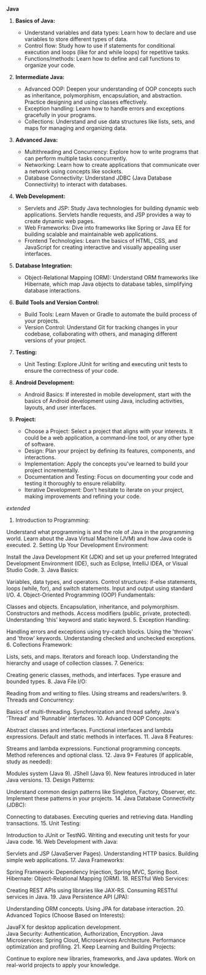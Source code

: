 **Java**

1. **Basics of Java:**
   - Understand variables and data types: Learn how to declare and use variables to store different types of data.
   - Control flow: Study how to use if statements for conditional execution and loops (like for and while loops) for repetitive tasks.
   - Functions/methods: Learn how to define and call functions to organize your code.

2. **Intermediate Java:**
   - Advanced OOP: Deepen your understanding of OOP concepts such as inheritance, polymorphism, encapsulation, and abstraction. Practice designing and using classes effectively.
   - Exception handling: Learn how to handle errors and exceptions gracefully in your programs.
   - Collections: Understand and use data structures like lists, sets, and maps for managing and organizing data.

3. **Advanced Java:**
   - Multithreading and Concurrency: Explore how to write programs that can perform multiple tasks concurrently.
   - Networking: Learn how to create applications that communicate over a network using concepts like sockets.
   - Database Connectivity: Understand JDBC (Java Database Connectivity) to interact with databases.

4. **Web Development:**
   - Servlets and JSP: Study Java technologies for building dynamic web applications. Servlets handle requests, and JSP provides a way to create dynamic web pages.
   - Web Frameworks: Dive into frameworks like Spring or Java EE for building scalable and maintainable web applications.
   - Frontend Technologies: Learn the basics of HTML, CSS, and JavaScript for creating interactive and visually appealing user interfaces.

5. **Database Integration:**
   - Object-Relational Mapping (ORM): Understand ORM frameworks like Hibernate, which map Java objects to database tables, simplifying database interactions.

6. **Build Tools and Version Control:**
   - Build Tools: Learn Maven or Gradle to automate the build process of your projects.
   - Version Control: Understand Git for tracking changes in your codebase, collaborating with others, and managing different versions of your project.

7. **Testing:**
   - Unit Testing: Explore JUnit for writing and executing unit tests to ensure the correctness of your code.

8. **Android Development:**
   - Android Basics: If interested in mobile development, start with the basics of Android development using Java, including activities, layouts, and user interfaces.

9. **Project:**
   - Choose a Project: Select a project that aligns with your interests. It could be a web application, a command-line tool, or any other type of software.
   - Design: Plan your project by defining its features, components, and interactions.
   - Implementation: Apply the concepts you've learned to build your project incrementally.
   - Documentation and Testing: Focus on documenting your code and testing it thoroughly to ensure reliability.
   - Iterative Development: Don't hesitate to iterate on your project, making improvements and refining your code.

*extended*
1. Introduction to Programming:

Understand what programming is and the role of Java in the programming world.
Learn about the Java Virtual Machine (JVM) and how Java code is executed.
2. Setting Up Your Development Environment:

Install the Java Development Kit (JDK) and set up your preferred Integrated Development Environment (IDE), such as Eclipse, IntelliJ IDEA, or Visual Studio Code.
3. Java Basics:

Variables, data types, and operators.
Control structures: if-else statements, loops (while, for), and switch statements.
Input and output using standard I/O.
4. Object-Oriented Programming (OOP) Fundamentals:

Classes and objects.
Encapsulation, inheritance, and polymorphism.
Constructors and methods.
Access modifiers (public, private, protected).
Understanding 'this' keyword and static keyword.
5. Exception Handling:

Handling errors and exceptions using try-catch blocks.
Using the 'throws' and 'throw' keywords.
Understanding checked and unchecked exceptions.
6. Collections Framework:

Lists, sets, and maps.
Iterators and foreach loop.
Understanding the hierarchy and usage of collection classes.
7. Generics:

Creating generic classes, methods, and interfaces.
Type erasure and bounded types.
8. Java File I/O:

Reading from and writing to files.
Using streams and readers/writers.
9. Threads and Concurrency:

Basics of multi-threading.
Synchronization and thread safety.
Java's 'Thread' and 'Runnable' interfaces.
10. Advanced OOP Concepts:

Abstract classes and interfaces.
Functional interfaces and lambda expressions.
Default and static methods in interfaces.
11. Java 8 Features:

Streams and lambda expressions.
Functional programming concepts.
Method references and optional class.
12. Java 9+ Features (if applicable, study as needed):

Modules system (Java 9).
JShell (Java 9).
New features introduced in later Java versions.
13. Design Patterns:

Understand common design patterns like Singleton, Factory, Observer, etc.
Implement these patterns in your projects.
14. Java Database Connectivity (JDBC):

Connecting to databases.
Executing queries and retrieving data.
Handling transactions.
15. Unit Testing:

Introduction to JUnit or TestNG.
Writing and executing unit tests for your Java code.
16. Web Development with Java:

Servlets and JSP (JavaServer Pages).
Understanding HTTP basics.
Building simple web applications.
17. Java Frameworks:

Spring Framework: Dependency Injection, Spring MVC, Spring Boot.
Hibernate: Object-Relational Mapping (ORM).
18. RESTful Web Services:

Creating REST APIs using libraries like JAX-RS.
Consuming RESTful services in Java.
19. Java Persistence API (JPA):

Understanding ORM concepts.
Using JPA for database interaction.
20. Advanced Topics (Choose Based on Interests):

JavaFX for desktop application development.  
Java Security:     Authentication, Authorization, Encryption.
Java Microservices: Spring Cloud, Microservices Architecture.
Performance optimization and profiling.
21. Keep Learning and Building Projects:

Continue to explore new libraries, frameworks, and Java updates.
Work on real-world projects to apply your knowledge.